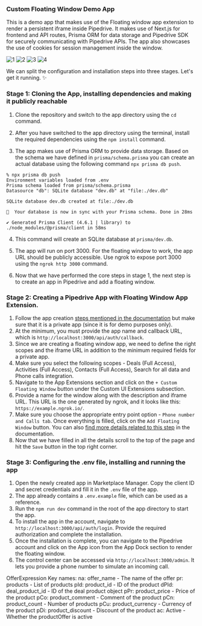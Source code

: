### Custom Floating Window Demo App

This is a demo app that makes use of the Floating window app extension to render a persistent iframe inside Pipedrive. It makes use of Next.js for frontend and API routes, Prisma ORM for data storage and Pipedrive SDK for securely communicating with Pipedrive APIs. The app also showcases the use of cookies for session management inside the window.

![1](https://user-images.githubusercontent.com/19341550/207391309-050c49fd-ff35-422b-b479-1837b11cb744.gif)
![2](https://user-images.githubusercontent.com/19341550/207391322-a672c1a7-7f38-4ceb-b54c-a300f6e15b6c.gif)
![3](https://user-images.githubusercontent.com/19341550/207391335-bb6b5c90-158d-493e-9189-09bff0a642bf.gif)
![4](https://user-images.githubusercontent.com/19341550/207391343-dbd28993-64e7-4a5d-8613-5ef15d8980df.gif)

We can split the configuration and installation steps into three stages. Let's get it running. ✨

### Stage 1: Cloning the App, installing dependencies and making it publicly reachable

1. Clone the repository and switch to the app directory using the `cd` command.

2. After you have switched to the app directory using the terminal, install the required dependencies using the `npm install` command.

3. The app makes use of Prisma ORM to provide data storage. Based on the schema we have defined in `prisma/schema.prisma` you can create an actual database using the following command `npx prisma db push`.

```
% npx prisma db push
Environment variables loaded from .env
Prisma schema loaded from prisma/schema.prisma
Datasource "db": SQLite database "dev.db" at "file:./dev.db"

SQLite database dev.db created at file:./dev.db

🚀  Your database is now in sync with your Prisma schema. Done in 28ms

✔ Generated Prisma Client (4.6.1 | library) to ./node_modules/@prisma/client in 58ms
```

4. This command will create an SQLite database at `prisma/dev.db`.

5. The app will run on port 3000. For the floating window to work, the app URL should be publicly accessible. Use ngrok to expose port 3000 using the `ngrok http 3000` command.

6. Now that we have performed the core steps in stage 1, the next step is to create an app in Pipedrive and add a floating window.

### Stage 2: Creating a Pipedrive App with Floating Window App Extension.

1. Follow the app creation [steps mentioned in the documentation](https://pipedrive.readme.io/docs/marketplace-creating-a-proper-app#create-an-app-in-5-simple-steps) but make sure that it is a private app (since it is for demo purposes only).
2. At the minimum, you must provide the app name and callback URL, which is `http://localhost:3000/api/auth/callback`.
3. Since we are creating a floating window app, we need to define the right scopes and the iframe URL in addition to the minimum required fields for a private app.
4. Make sure you select the following scopes - Deals (Full Access), Activities (Full Access), Contacts (Full Access), Search for all data and Phone calls integration.
5. Navigate to the App Extensions section and click on the `+ Custom Floating Window` button under the Custom UI Extensions subsection.
6. Provide a name for the window along with the description and iframe URL. This URL is the one generated by ngrok, and it looks like this: `https://example.ngrok.io/`.
7. Make sure you choose the appropriate entry point option - `Phone number and Calls tab`. Once everything is filled, click on the `Add Floating Window` button. You can also [find more details related to this step](https://pipedrive.readme.io/docs/custom-ui-extensions-floating-window#how-can-i-add-a-custom-floating-window-in-marketplace-manager) in the documentation.
8. Now that we have filled in all the details scroll to the top of the page and hit the `Save` button in the top right corner.

### Stage 3: Configuring the .env file, installing and running the app

1. Open the newly created app in Marketplace Manager. Copy the client ID and secret credentials and fill it in the `.env` file of the app.
2. The app already contains a `.env.example` file, which can be used as a reference.
3. Run the `npm run dev` command in the root of the app directory to start the app.
4. To install the app in the account, navigate to `http://localhost:3000/api/auth/login`. Provide the required authorization and complete the installation.
5. Once the installation is complete, you can navigate to the Pipedrive account and click on the App icon from the App Dock section to render the floating window.
6. The control center can be accessed via `http://localhost:3000/admin`. It lets you provide a phone number to simulate an incoming call.


OfferExpression Key names:
na: offer_name - The name of the offer
pr: products - List of products
    pId: product_id - ID of the product
    dPId: deal_product_id - ID of the deal product object
    pPr: product_price - Price of the product
    pCo: product_comment - Comment of the product
    pCn: product_count - Number of products
    pCu: product_currency - Currency of the product
    pDi: product_discount - Discount of the product
ac: Active - Whether the productOffer is active
